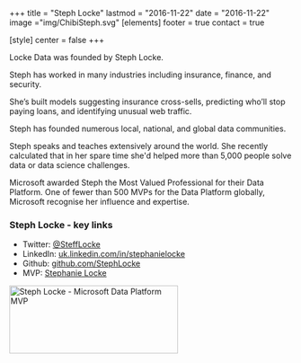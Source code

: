 +++
title = "Steph Locke"
lastmod = "2016-11-22"
date = "2016-11-22"
image ="img/ChibiSteph.svg"
[elements]
  footer = true
  contact = true



[style]
  center = false
+++

Locke Data was founded by Steph Locke.

Steph has worked in many industries including insurance, finance, and security. 

She’s built models suggesting insurance cross-sells, predicting who’ll stop paying loans, and identifying unusual web traffic.

Steph has founded numerous local, national, and global data communities.

Steph speaks and teaches extensively around the world. She recently calculated that in her spare time she'd helped more than 5,000 people solve data or data science challenges.

Microsoft awarded Steph the Most Valued Professional for their Data Platform. One of fewer than 500 MVPs for the Data Platform globally, Microsoft recognise her influence and expertise.


<h3>Steph Locke - key links</h3>

<ul>
    <li>Twitter: <a href="https://twitter.com/stefflocke">@SteffLocke</a></li>
    <li>LinkedIn: <a href="http://uk.linkedin.com/in/stephanielocke">uk.linkedin.com/in/stephanielocke</a></li>
    <li>Github: <a href="https://github.com/stephlocke">github.com/StephLocke</a></li>
    <li>MVP: <a href="https://mvp.microsoft.com/en-us/mvp/Stephanie%20%20Locke-5001721">Stephanie Locke</a></li>
</ul>


<a href="https://mvp.microsoft.com/en-us/mvp/Stephanie%20%20Locke-5001721" rel="attachment wp-att-61530"><img class="wp-image-61530 size-medium" src="http://res.cloudinary.com/lockedata/image/upload/h_121,w_300/v1499850509/MVP_Logo_Horizontal_Preferred_Cyan300_RGB_300ppi_voco2z.png" alt="Steph Locke - Microsoft Data Platform MVP" width="300" height="121" /></a> 